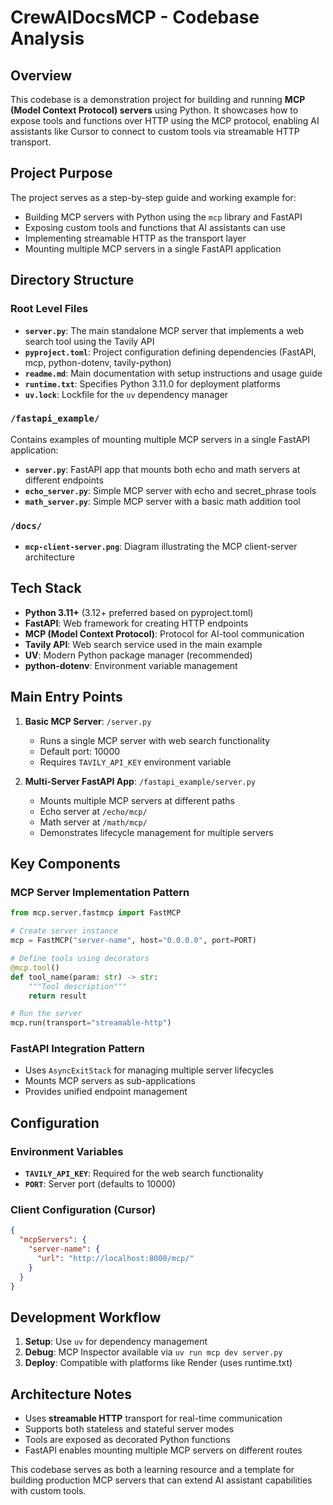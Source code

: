 # CrewAIDocsMCP - Codebase Analysis

## Overview

This codebase is a demonstration project for building and running **MCP (Model Context Protocol) servers** using Python. It showcases how to expose tools and functions over HTTP using the MCP protocol, enabling AI assistants like Cursor to connect to custom tools via streamable HTTP transport.

## Project Purpose

The project serves as a step-by-step guide and working example for:
- Building MCP servers with Python using the `mcp` library and FastAPI
- Exposing custom tools and functions that AI assistants can use
- Implementing streamable HTTP as the transport layer
- Mounting multiple MCP servers in a single FastAPI application

## Directory Structure

### Root Level Files
- **`server.py`**: The main standalone MCP server that implements a web search tool using the Tavily API
- **`pyproject.toml`**: Project configuration defining dependencies (FastAPI, mcp, python-dotenv, tavily-python)
- **`readme.md`**: Main documentation with setup instructions and usage guide
- **`runtime.txt`**: Specifies Python 3.11.0 for deployment platforms
- **`uv.lock`**: Lockfile for the `uv` dependency manager

### `/fastapi_example/`
Contains examples of mounting multiple MCP servers in a single FastAPI application:
- **`server.py`**: FastAPI app that mounts both echo and math servers at different endpoints
- **`echo_server.py`**: Simple MCP server with echo and secret_phrase tools
- **`math_server.py`**: Simple MCP server with a basic math addition tool

### `/docs/`
- **`mcp-client-server.png`**: Diagram illustrating the MCP client-server architecture

## Tech Stack

- **Python 3.11+** (3.12+ preferred based on pyproject.toml)
- **FastAPI**: Web framework for creating HTTP endpoints
- **MCP (Model Context Protocol)**: Protocol for AI-tool communication
- **Tavily API**: Web search service used in the main example
- **UV**: Modern Python package manager (recommended)
- **python-dotenv**: Environment variable management

## Main Entry Points

1. **Basic MCP Server**: `/server.py`
   - Runs a single MCP server with web search functionality
   - Default port: 10000
   - Requires `TAVILY_API_KEY` environment variable

2. **Multi-Server FastAPI App**: `/fastapi_example/server.py`
   - Mounts multiple MCP servers at different paths
   - Echo server at `/echo/mcp/`
   - Math server at `/math/mcp/`
   - Demonstrates lifecycle management for multiple servers

## Key Components

### MCP Server Implementation Pattern
```python
from mcp.server.fastmcp import FastMCP

# Create server instance
mcp = FastMCP("server-name", host="0.0.0.0", port=PORT)

# Define tools using decorators
@mcp.tool()
def tool_name(param: str) -> str:
    """Tool description"""
    return result

# Run the server
mcp.run(transport="streamable-http")
```

### FastAPI Integration Pattern
- Uses `AsyncExitStack` for managing multiple server lifecycles
- Mounts MCP servers as sub-applications
- Provides unified endpoint management

## Configuration

### Environment Variables
- **`TAVILY_API_KEY`**: Required for the web search functionality
- **`PORT`**: Server port (defaults to 10000)

### Client Configuration (Cursor)
```json
{
  "mcpServers": {
    "server-name": {
      "url": "http://localhost:8000/mcp/"
    }
  }
}
```

## Development Workflow

1. **Setup**: Use `uv` for dependency management
2. **Debug**: MCP Inspector available via `uv run mcp dev server.py`
3. **Deploy**: Compatible with platforms like Render (uses runtime.txt)

## Architecture Notes

- Uses **streamable HTTP** transport for real-time communication
- Supports both stateless and stateful server modes
- Tools are exposed as decorated Python functions
- FastAPI enables mounting multiple MCP servers on different routes

This codebase serves as both a learning resource and a template for building production MCP servers that can extend AI assistant capabilities with custom tools.